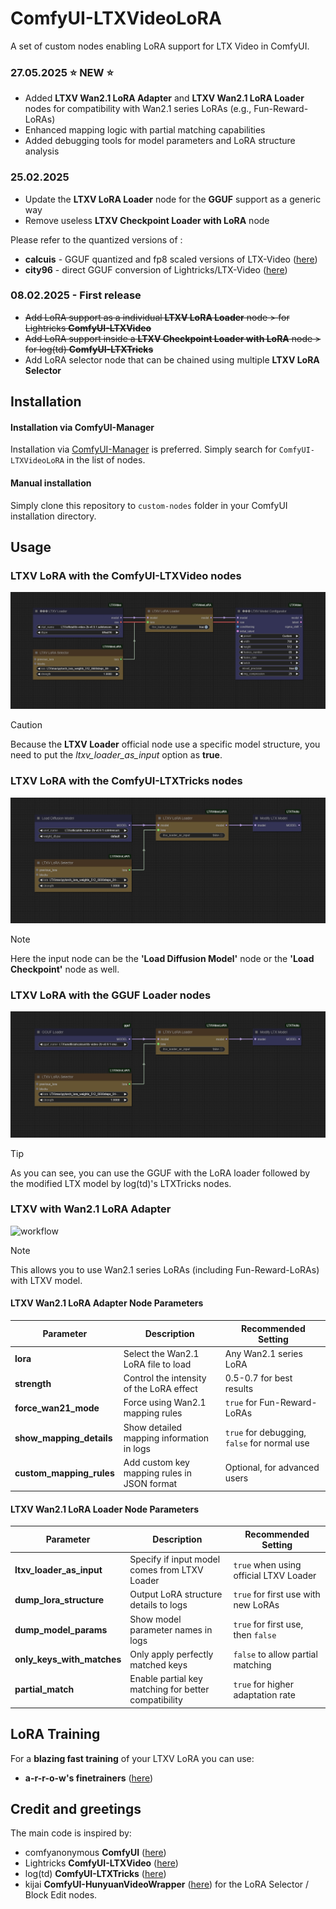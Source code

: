 # ComfyUI-LTXVideoLoRA
A set of custom nodes enabling LoRA support for LTX Video in ComfyUI.

### 27.05.2025 ⭐ NEW ⭐

- Added **LTXV Wan2.1 LoRA Adapter** and **LTXV Wan2.1 LoRA Loader** nodes for compatibility with Wan2.1 series LoRAs (e.g., Fun-Reward-LoRAs)
- Enhanced mapping logic with partial matching capabilities
- Added debugging tools for model parameters and LoRA structure analysis

### 25.02.2025

- Update the **LTXV LoRA Loader** node for the **GGUF** support as a generic way
- Remove useless **LTXV Checkpoint Loader with LoRA** node

Please refer to the quantized versions of :
- **calcuis** - GGUF quantized and fp8 scaled versions of LTX-Video ([here](https://huggingface.co/calcuis/ltxv-gguf))
- **city96** - direct GGUF conversion of Lightricks/LTX-Video ([here](https://huggingface.co/city96/LTX-Video-gguf))

### 08.02.2025 - First release

- ~~Add LoRA support as a individual  **LTXV LoRA Loader** node > for Lightricks **ComfyUI-LTXVideo**~~
- ~~Add LoRA support inside a **LTXV Checkpoint Loader with LoRA** node > for log(td) **ComfyUI-LTXTricks**~~
- Add LoRA selector node that can be chained using multiple **LTXV LoRA Selector**

## Installation

#### Installation via ComfyUI-Manager

Installation via [ComfyUI-Manager](https://github.com/ltdrdata/ComfyUI-Manager) is preferred. Simply search for `ComfyUI-LTXVideoLoRA` in the list of nodes.

#### Manual installation

Simply clone this repository to `custom-nodes` folder in your ComfyUI installation directory.

## Usage

### LTXV LoRA with the ComfyUI-LTXVideo nodes

![workflow](assets/LTXV-LoRA-Usage-1.png)
> [!CAUTION]
> Because the **LTXV Loader** official node use a specific model structure, you need to put the *ltxv_loader_as_input* option as **true**.

### LTXV LoRA with the ComfyUI-LTXTricks nodes

![workflow](assets/LTXV-LoRA-Usage-2.png)
> [!NOTE]
> Here the input node can be  the **'Load Diffusion Model'** node or the **'Load Checkpoint'** node  as well.

### LTXV LoRA with the GGUF Loader nodes

![workflow](assets/LTXV-LoRA-Usage-3.png)
> [!TIP]
> As you can see, you can use the GGUF with the LoRA loader followed by the modified LTX model by log(td)'s LTXTricks nodes.

### LTXV with Wan2.1 LoRA Adapter

![workflow](assets/LTXV-Wan21-LoRA-Usage.png)
> [!NOTE]
> This allows you to use Wan2.1 series LoRAs (including Fun-Reward-LoRAs) with LTXV model.

#### LTXV Wan2.1 LoRA Adapter Node Parameters

| Parameter | Description | Recommended Setting |
|-----------|-------------|--------------------|
| **lora** | Select the Wan2.1 LoRA file to load | Any Wan2.1 series LoRA |
| **strength** | Control the intensity of the LoRA effect | 0.5-0.7 for best results |
| **force_wan21_mode** | Force using Wan2.1 mapping rules | `true` for Fun-Reward-LoRAs |
| **show_mapping_details** | Show detailed mapping information in logs | `true` for debugging, `false` for normal use |
| **custom_mapping_rules** | Add custom key mapping rules in JSON format | Optional, for advanced users |

#### LTXV Wan2.1 LoRA Loader Node Parameters

| Parameter | Description | Recommended Setting |
|-----------|-------------|--------------------|
| **ltxv_loader_as_input** | Specify if input model comes from LTXV Loader | `true` when using official LTXV Loader |
| **dump_lora_structure** | Output LoRA structure details to logs | `true` for first use with new LoRAs |
| **dump_model_params** | Show model parameter names in logs | `true` for first use, then `false` |
| **only_keys_with_matches** | Only apply perfectly matched keys | `false` to allow partial matching |
| **partial_match** | Enable partial key matching for better compatibility | `true` for higher adaptation rate |

## LoRA Training

For a **blazing fast training** of your LTXV LoRA you can use:
- **a-r-r-o-w's finetrainers** ([here](https://github.com/a-r-r-o-w/finetrainers))

## Credit and greetings

The main code is inspired by:
- comfyanonymous **ComfyUI** ([here](https://github.com/comfyanonymous/ComfyUI))
- Lightricks **ComfyUI-LTXVideo** ([here](https://github.com/Lightricks/ComfyUI-LTXVideo)) 
- log(td) **ComfyUI-LTXTricks** ([here](https://github.com/logtd/ComfyUI-LTXTricks))
- kijai **ComfyUI-HunyuanVideoWrapper** ([here](https://github.com/kijai/ComfyUI-HunyuanVideoWrapper)) for the LoRA Selector / Block Edit nodes.
